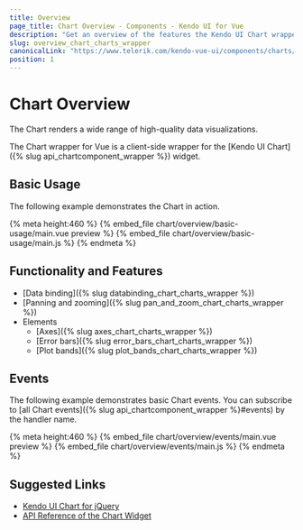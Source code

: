 ```yaml
---
title: Overview
page_title: Chart Overview - Components - Kendo UI for Vue
description: "Get an overview of the features the Kendo UI Chart wrapper for Vue delivers and use the component in Vue projects."
slug: overview_chart_charts_wrapper
canonicalLink: "https://www.telerik.com/kendo-vue-ui/components/charts/"
position: 1
---
```


<div><WrapperBanner link="/kendo-vue-ui/components/charts"></WrapperBanner></div>

# Chart Overview

The Chart renders a wide range of high-quality data visualizations.

The Chart wrapper for Vue is a client-side wrapper for the [Kendo UI Chart]({% slug api_chartcomponent_wrapper %}) widget.

<div data-component="StartFreeTrialSection"></div>

## Basic Usage

The following example demonstrates the Chart in action.

{% meta height:460  %}
{% embed_file chart/overview/basic-usage/main.vue preview %}
{% embed_file chart/overview/basic-usage/main.js %}
{% endmeta %}

## Functionality and Features

* [Data binding]({% slug databinding_chart_charts_wrapper %})
* [Panning and zooming]({% slug pan_and_zoom_chart_charts_wrapper %})
* Elements
    * [Axes]({% slug axes_chart_charts_wrapper %})
    * [Error bars]({% slug error_bars_chart_charts_wrapper %})
    * [Plot bands]({% slug plot_bands_chart_charts_wrapper %})

## Events

The following example demonstrates basic Chart events. You can subscribe to [all Chart events]({% slug api_chartcomponent_wrapper %}#events) by the handler name.

{% meta height:460  %}
{% embed_file chart/overview/events/main.vue preview %}
{% embed_file chart/overview/events/main.js %}
{% endmeta %}

## Suggested Links

* [Kendo UI Chart for jQuery](https://docs.telerik.com/kendo-ui/controls/charts/overview)
* [API Reference of the Chart Widget](https://docs.telerik.com/kendo-ui/api/javascript/dataviz/ui/chart)
